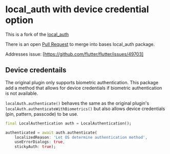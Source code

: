 # local_auth with device credential option

This is a fork of the [local_auth](https://github.com/flutter/plugins/tree/master/packages/local_auth)

There is an open [Pull Request](https://github.com/flutter/plugins/pull/2489) to merge into bases local_auth package.

Addresses issue: [https://github.com/flutter/flutter/issues/49703]

## Device credentails

The original plugin only supports biometric authentication. This package add a method that allows for device credentials if biometric authentication is not available.

`localAuth.authenticate()` behaves the same as the original plugin's `localAuth.authenticateWithBiometrics()` but also allows device credentials (pin, pattern, passcode) to be use.

```dart
final LocalAuthentication auth = LocalAuthentication();

authenticated = await auth.authenticate(
    localizedReason: 'Let OS determine authentication method',
    useErrorDialogs: true,
    stickyAuth: true);
```

